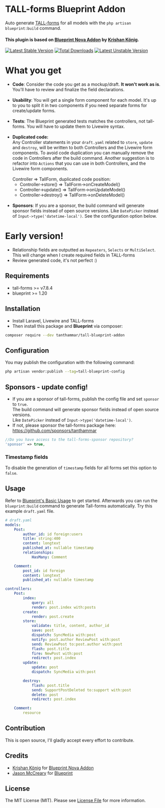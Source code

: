 # TALL-forms Blueprint Addon
Auto generate [TALL-forms](https://github.com/tanthammar/tall-forms/wiki) for all models with the `php artisan blueprint:build` command.

#### This plugin is based on [Blueprint Nova Addon](https://github.com/Naoray/blueprint-nova-addon) by [Krishan König](https://github.com/naoray).


[![Latest Stable Version](https://poser.pugx.org/tanthammar/tall-blueprint-addon/v)](//packagist.org/packages/tanthammar/tall-blueprint-addon)
[![Total Downloads](https://poser.pugx.org/tanthammar/tall-blueprint-addon/downloads)](//packagist.org/packages/tanthammar/tall-blueprint-addon)
[![Latest Unstable Version](https://poser.pugx.org/tanthammar/tall-blueprint-addon/v/unstable)](//packagist.org/packages/tanthammar/tall-blueprint-addon)

# What you get
* **Code**: Consider the code you get as a mockup/draft. **It won't work as is**. You'll have to review and finalize the field declarations.
  <br><br>
* **Usability**: You will get a single form component for each model. 
  It's up to you to split it in two components if you need separate forms for create/update forms.
  <br><br>
* **Tests**: The Blueprint generated tests matches the controllers, not tall-forms. You will have to update them to Livewire syntax.
  <br><br>
* **Duplicated code:** <br>Any Controller statements in your `draft.yaml` related to `store`, `update` and `destroy`, will be written to both Controllers and the Livewire form components.
  To avoid code duplication you can manually remove the code in Controllers after the build command. Another suggestion is to refactor into `Actions` that you can use in both Controllers, and the Livewire form components.
  <br><br>
  Controller => TallForm, duplicated code position:
  <br>
  * Controller->store() => TallForm->onCreateModel()
  * Controller->update() => TallForm->onUpdateModel()
  * Controller->destroy() => TallForm->onDeleteModel()
    <br><br>
* **Sponsors**: If you are a sponsor, the build command will generate sponsor fields instead of open source versions. Like `DatePicker` instead of `Input->type('datetime-local')`. See the configuration option below.

# Early version!
* Relationship fields are outputted as `Repeaters`, `Selects` or `MultiSelect`. This will change when I create required fields in TALL-forms
* Review generated code, it's not perfect :)

## Requirements
* tall-forms >= v7.8.4
* blueprint >= 1.20


## Installation
* Install Laravel, Livewire and TALL-forms
* Then install this package and **Blueprint** via composer:

```bash
composer require --dev tanthammar/tall-blueprint-addon
```

## Configuration
You may publish the configuration with the following command:

```bash
php artisan vendor:publish --tag=tall-blueprint-config
```

## Sponsors - update config!
* If you are a sponsor of tall-forms, publish the config file and set `sponsor` to `true`.
  <br>The build command will generate sponsor fields instead of open source versions. 
  <br>Like `DatePicker` instead of `Input->type('datetime-local')`.
* If not, please sponsor the tall-forms package here: https://github.com/sponsors/tanthammar
```php
//Do you have access to the tall-forms-sponsor repository?
'sponsor' => true,
```

### Timestamp fields
To disable the generation of `timestamp` fields for all forms set this option to `false`.


## Usage
Refer to [Blueprint's Basic Usage](https://github.com/laravel-shift/blueprint#basic-usage)
to get started. Afterwards you can run the `blueprint:build` command to
generate Tall-forms automatically. Try this example `draft.yaml` file.

```yaml
# draft.yaml
models:
    Post:
        author_id: id foreign:users
        title: string:400
        content: longtext
        published_at: nullable timestamp
        relationships:
            HasMany: Comment

    Comment:
        post_id: id foreign
        content: longtext
        published_at: nullable timestamp

controllers:
    Post:
        index:
            query: all
            render: post.index with:posts
        create:
            render: post.create
        store:
            validate: title, content, author_id
            save: post
            dispatch: SyncMedia with:post
            notify: post.author ReviewPost with:post
            send: ReviewPost to:post.author with:post
            flash: post.title
            fire: NewPost with:post
            redirect: post.index
        update:
            update: post
            dispatch: SyncMedia with:post

        destroy:
            flash: post.title
            send: SupportPostDeleted to:support with:post
            delete: post
            redirect: post.index

    Comment:
        resource

```

## Contribution
This is open source, I'll gladly accept every effort to contribute.

## Credits

- [Krishan König](https://github.com/naoray) for [Blueprint Nova Addon](https://github.com/Naoray/blueprint-nova-addon)
- [Jason McCreary](https://github.com/jasonmccreary) for [Blueprint](https://github.com/laravel-shift/blueprint)

## License

The MIT License (MIT). Please see [License File](LICENSE.md) for more information.
